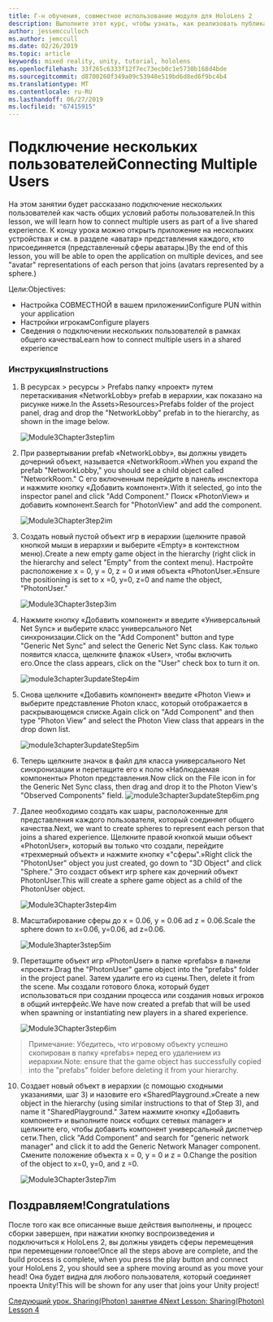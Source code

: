 ```yaml
---
title: Г-н обучения, совместное использование модуля для HoloLens 2
description: Выполните этот курс, чтобы узнать, как реализовать публикацию нескольких пользователей в приложении HoloLens 2.
author: jessemcculloch
ms.author: jemccull
ms.date: 02/26/2019
ms.topic: article
keywords: mixed reality, unity, tutorial, hololens
ms.openlocfilehash: 33f265c6333f12f7ec73ecb0c1e5730b168d4bde
ms.sourcegitcommit: d8700260f349a09c53948e519bd6d8ed6f9bc4b4
ms.translationtype: MT
ms.contentlocale: ru-RU
ms.lasthandoff: 06/27/2019
ms.locfileid: "67415915"
---
```

# <a name="connecting-multiple-users"></a><span data-ttu-id="7bdf9-104">**Подключение нескольких пользователей**</span><span class="sxs-lookup"><span data-stu-id="7bdf9-104">**Connecting Multiple Users**</span></span> 

<span data-ttu-id="7bdf9-105">На этом занятии будет рассказано подключение нескольких пользователей как часть общих условий работы пользователей.</span><span class="sxs-lookup"><span data-stu-id="7bdf9-105">In this lesson, we will learn how to connect multiple users as part of a live shared experience.</span></span> <span data-ttu-id="7bdf9-106">К концу урока можно открыть приложение на нескольких устройствах и см. в разделе «аватар» представления каждого, кто присоединяется (представленный сферы аватары.)</span><span class="sxs-lookup"><span data-stu-id="7bdf9-106">By the end of this lesson, you will be able to open the application on multiple devices, and see "avatar" representations of each person that joins (avatars represented by a sphere.)</span></span> 

<span data-ttu-id="7bdf9-107">Цели:</span><span class="sxs-lookup"><span data-stu-id="7bdf9-107">Objectives:</span></span>

- <span data-ttu-id="7bdf9-108">Настройка СОВМЕСТНОЙ в вашем приложении</span><span class="sxs-lookup"><span data-stu-id="7bdf9-108">Configure PUN within your application</span></span>
- <span data-ttu-id="7bdf9-109">Настройки игрокам</span><span class="sxs-lookup"><span data-stu-id="7bdf9-109">Configure players</span></span>
- <span data-ttu-id="7bdf9-110">Сведения о подключении нескольких пользователей в рамках общего качества</span><span class="sxs-lookup"><span data-stu-id="7bdf9-110">Learn how to connect multiple users in a shared experience</span></span>

### <a name="instructions"></a><span data-ttu-id="7bdf9-111">Инструкция</span><span class="sxs-lookup"><span data-stu-id="7bdf9-111">Instructions</span></span>

1. <span data-ttu-id="7bdf9-112">В ресурсах > ресурсы > Prefabs папку «проект» путем перетаскивания «NetworkLobby» prefab в иерархии, как показано на рисунке ниже.</span><span class="sxs-lookup"><span data-stu-id="7bdf9-112">In the Assets>Resources>Prefabs folder of the project panel, drag and drop the "NetworkLobby" prefab in to the hierarchy, as shown in the image below.</span></span>


   ![Module3Chapter3step1im](images/module3chapter3step1im.PNG)

2. <span data-ttu-id="7bdf9-114">При развертывании prefab «NetworkLobby», вы должны увидеть дочерний объект, называется «NetworkRoom.»</span><span class="sxs-lookup"><span data-stu-id="7bdf9-114">When you expand the prefab "NetworkLobby," you should see a child object called "NetworkRoom."</span></span> <span data-ttu-id="7bdf9-115">С его включенным перейдите в панель инспектора и нажмите кнопку «Добавить компонент».</span><span class="sxs-lookup"><span data-stu-id="7bdf9-115">With it selected, go into the inspector panel and click "Add Component."</span></span> <span data-ttu-id="7bdf9-116">Поиск «PhotonView» и добавить компонент.</span><span class="sxs-lookup"><span data-stu-id="7bdf9-116">Search for "PhotonView" and add the component.</span></span>

   ![Module3Chapter3tep2im](images/module3chapter3step2im.PNG)

3. <span data-ttu-id="7bdf9-118">Создать новый пустой объект игр в иерархии (щелкните правой кнопкой мыши в иерархии и выберите «Empty» в контекстном меню).</span><span class="sxs-lookup"><span data-stu-id="7bdf9-118">Create a new empty game object in the hierarchy (right click in the hierarchy and select "Empty" from the context menu).</span></span> <span data-ttu-id="7bdf9-119">Настройте расположение x = 0, y = 0, z = 0 и имя объекта «PhotonUser.»</span><span class="sxs-lookup"><span data-stu-id="7bdf9-119">Ensure the positioning is set to x =0, y=0, z=0 and name the object, "PhotonUser."</span></span>

   ![Module3Chapter3step3im](images/module3chapter3step3im.PNG)

4. <span data-ttu-id="7bdf9-121">Нажмите кнопку «Добавить компонент» и введите «Универсальный Net Sync» и выберите класс универсального Net синхронизации.</span><span class="sxs-lookup"><span data-stu-id="7bdf9-121">Click on the "Add Component" button and type "Generic Net Sync" and select the Generic Net Sync class.</span></span> <span data-ttu-id="7bdf9-122">Как только появится класса, щелкните флажок «User», чтобы включить его.</span><span class="sxs-lookup"><span data-stu-id="7bdf9-122">Once the class appears, click on the "User" check box to turn it on.</span></span> 

   ![module3chapter3updateStep4im](images/module3chapter3updateStep4im.png)

5. <span data-ttu-id="7bdf9-124">Снова щелкните «Добавить компонент» введите «Photon View» и выберите представление Photon класс, который отображается в раскрывающемся списке.</span><span class="sxs-lookup"><span data-stu-id="7bdf9-124">Again click on "Add Component" and then type "Photon View" and select the Photon View class that appears in the drop down list.</span></span>

   ![module3chapter3updateStep5im](images/module3chapter3updateStep5im.png)

6. <span data-ttu-id="7bdf9-126">Теперь щелкните значок в файл для класса универсального Net синхронизации и перетащите его к полю «Наблюдаемая компоненты» Photon представления.</span><span class="sxs-lookup"><span data-stu-id="7bdf9-126">Now click on the File icon in for the Generic Net Sync class, then drag and drop it to the Photon View's "Observed Components" field.</span></span> ![module3chapter3updateStep6im.png](images/module3chapter3updateStep6im.png) 

7. <span data-ttu-id="7bdf9-128">Далее необходимо создать как шары, расположенные для представления каждого пользователя, который соединяет общего качества.</span><span class="sxs-lookup"><span data-stu-id="7bdf9-128">Next, we want to create spheres to represent each person that joins a shared experience.</span></span> <span data-ttu-id="7bdf9-129">Щелкните правой кнопкой мыши объект «PhotonUser», который вы только что создали, перейдите «трехмерный объект» и нажмите кнопку «"сферы".»</span><span class="sxs-lookup"><span data-stu-id="7bdf9-129">Right click the "PhotonUser" object you just created, go down to "3D Object" and click "Sphere."</span></span> <span data-ttu-id="7bdf9-130">Это создаст объект игр sphere как дочерний объект PhotonUser.</span><span class="sxs-lookup"><span data-stu-id="7bdf9-130">This will create a sphere game object as a child of the PhotonUser object.</span></span>

   ![Module3Chapter3step4im](images/module3chapter3step4im.PNG)

8. <span data-ttu-id="7bdf9-132">Масштабирование сферы до x = 0.06, y = 0.06 ad z = 0.06.</span><span class="sxs-lookup"><span data-stu-id="7bdf9-132">Scale the sphere down to x=0.06, y=0.06, ad z=0.06.</span></span>

   ![Module3hapter3step5im](images/module3chapter3step5im.PNG)

9. <span data-ttu-id="7bdf9-134">Перетащите объект игр «PhotonUser» в папке «prefabs» в панели «проект».</span><span class="sxs-lookup"><span data-stu-id="7bdf9-134">Drag the "PhotonUser" game object into the "prefabs" folder in the project panel.</span></span> <span data-ttu-id="7bdf9-135">Затем удалите его из сцены.</span><span class="sxs-lookup"><span data-stu-id="7bdf9-135">Then, delete it from the scene.</span></span> <span data-ttu-id="7bdf9-136">Мы создали готового блока, который будет использоваться при создании процесса или создания новых игроков в общий интерфейс.</span><span class="sxs-lookup"><span data-stu-id="7bdf9-136">We have now created a prefab that will be used when spawning or instantiating new players in a shared experience.</span></span>

   ![Module3Chapter3step6im](images/module3chapter3step6im.PNG)

> <span data-ttu-id="7bdf9-138">Примечание: Убедитесь, что игровому объекту успешно скопирован в папку «prefabs» перед его удалением из иерархии.</span><span class="sxs-lookup"><span data-stu-id="7bdf9-138">Note: ensure that the game object has successfully copied into the "prefabs" folder before deleting it from your hierarchy.</span></span>

10. <span data-ttu-id="7bdf9-139">Создает новый объект в иерархии (с помощью сходными указаниями, шаг 3) и назовите его «SharedPlayground.»</span><span class="sxs-lookup"><span data-stu-id="7bdf9-139">Create a new object in the hierarchy (using similar instructions to that of Step 3), and name it "SharedPlayground."</span></span> <span data-ttu-id="7bdf9-140">Затем нажмите кнопку «Добавить компонент» и выполните поиск «общих сетевых manager» и щелкните его, чтобы добавить компонент универсальный диспетчер сети.</span><span class="sxs-lookup"><span data-stu-id="7bdf9-140">Then, click "Add Component" and search for "generic network manager" and click it to add the Generic Network Manager component.</span></span> <span data-ttu-id="7bdf9-141">Смените положение объекта x = 0, y = 0 и z = 0.</span><span class="sxs-lookup"><span data-stu-id="7bdf9-141">Change the position of the object to x=0, y=0, and z =0.</span></span>

    ![Module3Chapter3step7im](images/module3chapter3step7im.PNG)


## <a name="congratulations"></a><span data-ttu-id="7bdf9-143">Поздравляем!</span><span class="sxs-lookup"><span data-stu-id="7bdf9-143">Congratulations</span></span>

<span data-ttu-id="7bdf9-144">После того как все описанные выше действия выполнены, и процесс сборки завершен, при нажатии кнопку воспроизведения и подключиться к HoloLens 2, вы должны увидеть сферы перемещения при перемещении голове!</span><span class="sxs-lookup"><span data-stu-id="7bdf9-144">Once all the steps above are complete, and the build process is complete, when you press the play button and connect your HoloLens 2, you should see a sphere moving around as you move your head!</span></span> <span data-ttu-id="7bdf9-145">Она будет видна для любого пользователя, который соединяет проекта Unity!</span><span class="sxs-lookup"><span data-stu-id="7bdf9-145">This will be shown for any user that joins your Unity project!</span></span>

<span data-ttu-id="7bdf9-146">[Следующий урок. Sharing(Photon) занятие 4](mrlearning-sharing(photon)-ch4.md)</span><span class="sxs-lookup"><span data-stu-id="7bdf9-146">[Next Lesson: Sharing(Photon) Lesson 4](mrlearning-sharing(photon)-ch4.md)</span></span>

